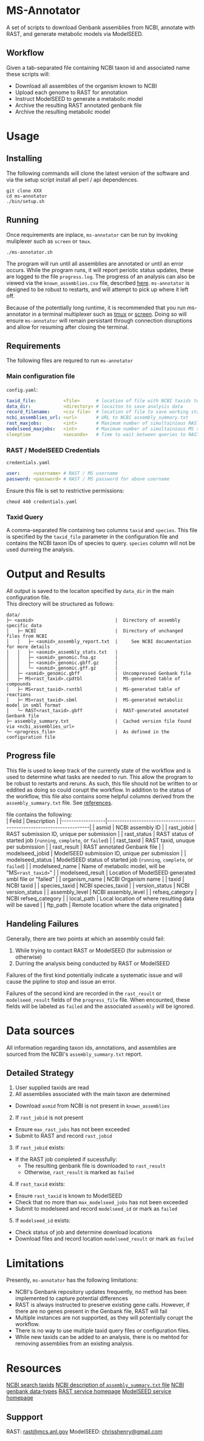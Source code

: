 # MS-Annotator
A set of scripts to download Genbank assemblies from NCBI, annotate with RAST,
and generate metabolic models via ModelSEED.

## Workflow
Given a tab-separated file containing NCBI taxon id and associated name these
scripts will:
* Download all assemblies of the organism known to NCBI
* Upload each genome to RAST for annotation
* Instruct ModelSEED to generate a metabolic model
* Archive the resulting RAST annotated genbank file
* Archive the resulting metabolic model

# Usage
## Installing
The following commands will clone the latest version of the software
and via the setup script install all perl / api dependences.
```
git clone XXX
cd ms-annotator
./bin/setup.sh
```

## Running
Once requirements are inplace, `ms-annotator` can be run by invoking
muliplexer such as `screen` or `tmux`.
```
./ms-annotator.sh
```
The program will run until all assemblies are annotated or until an error occurs.
While the program runs, it will report periotic status updates, these are logged
to the file `progress.log`. The progress of an analysis can also be viewed
via the `known_assemblies.csv` file, described [here](#kown-assemblies).
`ms-annotator` is designed to be robust to restarts, and will attempt to pick
up where it left off.

Because of the potentially long runtime, it is recommended that you run 
ms-annotator in a terminal multiplexer such as 
[tmux](http://www.hamvocke.com/blog/a-quick-and-easy-guide-to-tmux/) or
[screen](https://www.computerhope.com/unix/screen.htm).
Doing so will ensure `ms-annotator` will remain persistant through connection
disruptions and allow for resuming after closing the terminal.

## Requirements
The following files are requred to run `ms-annotator`

### Main configuration file
`config.yaml`:
```yaml
taxid_file:          <file>      # location of file with NCBI taxids to query
data_dir:            <directory> # locaiton to save analysis data
record_filename:     <csv file>  # location of file to save working state
ncbi_assemblies_url: <url>       # URL to NCBI assembly_summary.txt 
rast_maxjobs:        <int>       # Maximum number of simultainious RAST submisions
modelseed_maxjobs:   <int>       # Maximum number of simultainious MS submisions
sleeptime            <seconds>   # Time to wait between queries to RAST / MS
```

### RAST / ModelSEED Credentials
`credentials.yaml`
```yaml
user:     <username> # RAST / MS username
password: <password> # RAST / MS password for above username
```
Ensure this file is set to restrictive permissions:
```
chmod 440 credentials.yaml
```

### Taxid Query
A comma-separated file containing two columns `taxid` and `species`.
This file is specified by the `taxid_file` parameter in the configuration file
and contains the NCBI taxon IDs of species to query. `species` column will not 
be used durreing the analysis. 

# Output and Results
All output is saved to the locaiton specified by `data_dir` in the main configuration file.  
This directory will be structured as follows:
```
data/
├─ <asmid>                              |  Directory of assembly specific data
│   ├─ NCBI                             |  Directory of unchanged files from NCBI
│   │   ├─ <asmid>_assembly_report.txt  |     See NCBI documentation for more details
│   │   ├─ <asmid>_assembly_stats.txt   |      
│   │   ├─ <asmid>_genomic.fna.gz       |      
│   │   ├─ <asmid>_genomic.gbff.gz      |      
│   │   └─ <asmid>_genomic.gff.gz       |      
│   ├─ <asmid>_genomic.gbff             |  Uncompressed Genbank file
│   ├─ MS<rast_taxid>.cpdtbl            |  MS-generated table of compounds
│   ├─ MS<rast_taxid>.rxntbl            |  MS-generated table of reactions
│   ├─ MS<rast_taxid>.sbml              |  MS-generated metabolic model in smbl format
│   └─ RAST<rast_taxid>.gbff            |  RAST-generated annotated Genbank file
├─ assembly_summary.txt                 |  Cached version file found via <ncbi_assemblies_url>
└─ <progress_file>                      |  As defined in the configuration file
```

## Progress file
This file is used to keep track of the currently state of the workflow and
is used to determine what tasks are needed to run. This allow the 
program to be robust to restarts and reruns. As such, this file should not
be written to or eddited as doing so could corupt the workflow.
In addition to the status of the workflow, this file also contains some helpful
columns derived from the `assembly_summary.txt` file. See [references](#references).

file contains the following:  
| Feild            | Description                                                          |
|------------------|----------------------------------------------------------------------|
| asmid            | NCBI assembly ID                                                     |
| rast_jobid       | RAST submission ID, unique per submission                            |
| rast_status      | RAST status of started job (`running`, `complete`, or `failed`)      |
| rast_taxid       | RAST taxid, unuque per submission                                    |
| rast_result      | RAST annotated Genbank file                                          |
| modelseed_jobid  | ModelSEED submission ID, unique per submission                       |
| modelseed_status | ModelSEED status of started job (`running`, `complete`, or `failed`) |
| modelseed_name   | Name of metabolic model, will be "MS`<rast_taxid>`"                  |
| modelseed_result | Location of ModelSEED generated smbl file or "failed"                |
| organism_name    | NCBI Organism name                                                   |
| taxid            | NCBI taxid                                                           |
| species_taxid    | NCBI species_taxid                                                   |
| version_status   | NCBI version_status                                                  |
| assembly_level   | NCBI assembly_level                                                  |
| refseq_category  | NCBI refseq_category                                                 |
| local_path       | Local location of where resulting data will be saved                 |
| ftp_path         | Remote location where the data originated                            |

## Handeling Failures
Generally, there are two points at which an assembly could fail:
1. While trying to contact RAST or ModelSEED (for submission or otherwise)
2. Durring the analysis being conducted by RAST or ModelSEED

Failures of the first kind potentially indicate a systematic issue and will
cause the pipline to stop and issue an error.

Failures of the second kind are recorded in the `rast_result` or 
`modelseed_result` fields of the `progress_file` file. When encounted, these
fields will be labeled as `failed` and the associated `assembly` will be ignored.

# Data sources
All information regarding taxon ids, annotations, and assemblies are sourced
from the NCBI's `assembly_summary.txt` report.

## Detailed Strategy
1. User supplied taxids are read
2. All assemblies associated with the main taxon are determined
  * Download `asmid` from NCBI is not present in `known_assemblies`
2. If `rast_jobid` is not present
  * Ensure `max_rast_jobs` has not been exceeded
  * Submit to RAST and record `rast_jobid`
3. If `rast_jobid` exists:
  * If the RAST job completed if sucessfully:
    * The resulting genbank file is downloaded to `rast_result`
    * Otherwise, `rast_result` is marked as `failed`
4. If `rast_taxid` exists:
  * Ensure `rast_taxid` is known to ModelSEED
  * Check that no more than `max_modelseed_jobs` has not been exceeded
  * Submit to modelseed and record `modelseed_id` or mark as `failed`
5. If `modelseed_id` exists:
  * Check status of job and determine download locations
  * Download files and record location `modelseed_result` or mark as `failed`  

# Limitations
Presently, `ms-annotator` has the following limitations:
* NCBI's Genbank repository updates frequently, no method has been implemented to capture potential differences
* RAST is always instructed to preserve existing gene calls. However, if there are no genes present in the Genbank file, RAST will fail
* Multiple instances are not supported, as they will potentially corupt the workflow.
* There is no way to use multiple taxid query files or configuration files.
* While new taxids can be added to an analysis, there is no mehtod for removing assemblies from an existing analysis.

# Resources
[NCBI search taxids](https://www.ncbi.nlm.nih.gov/taxonomy)
[NCBI description of `assembly_summary.txt` file](ftp://ftp.ncbi.nlm.nih.gov/genomes/README_assembly_summary.txt)
[NCBI genbank data-types](ftp://ftp.ncbi.nlm.nih.gov/genomes/genbank/README.txt)
[RAST service homepage](http://rast.nmpdr.org/rast.cgi?page=Jobs)
[ModelSEED service homepage](http://modelseed.org/my-models/)

## Suppport 
RAST: rast@mcs.anl.gov
ModelSEED: chrisshenry@gmail.com
